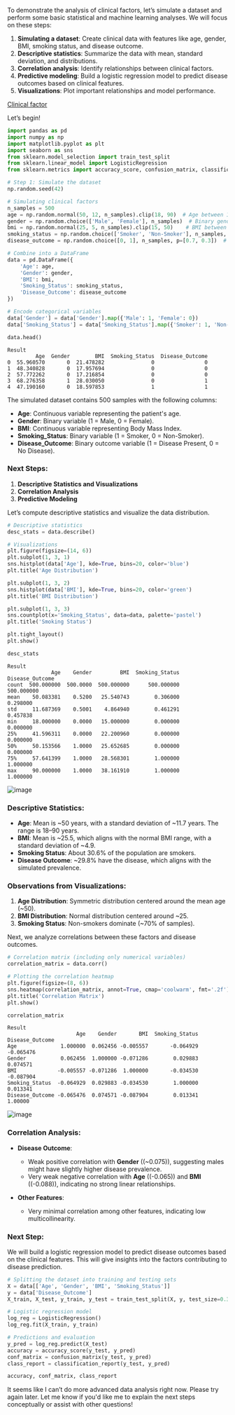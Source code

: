 To demonstrate the analysis of clinical factors, let’s simulate a dataset and perform some basic statistical and machine learning analyses. We will focus on these steps:

1. **Simulating a dataset**: Create clinical data with features like age, gender, BMI, smoking status, and disease outcome.
2. **Descriptive statistics**: Summarize the data with mean, standard deviation, and distributions.
3. **Correlation analysis**: Identify relationships between clinical factors.
4. **Predictive modeling**: Build a logistic regression model to predict disease outcomes based on clinical features.
5. **Visualizations**: Plot important relationships and model performance.

[Clinical factor](https://viadean.notion.site/Clinical-factor-1451ae7b9a328027a379dc923b9ea969?pvs=4)

Let’s begin!
```Python
import pandas as pd
import numpy as np
import matplotlib.pyplot as plt
import seaborn as sns
from sklearn.model_selection import train_test_split
from sklearn.linear_model import LogisticRegression
from sklearn.metrics import accuracy_score, confusion_matrix, classification_report

# Step 1: Simulate the dataset
np.random.seed(42)

# Simulating clinical factors
n_samples = 500
age = np.random.normal(50, 12, n_samples).clip(18, 90)  # Age between 18 and 90
gender = np.random.choice(['Male', 'Female'], n_samples)  # Binary gender
bmi = np.random.normal(25, 5, n_samples).clip(15, 50)    # BMI between 15 and 50
smoking_status = np.random.choice(['Smoker', 'Non-Smoker'], n_samples, p=[0.3, 0.7])
disease_outcome = np.random.choice([0, 1], n_samples, p=[0.7, 0.3])  # Disease prevalence of 30%

# Combine into a DataFrame
data = pd.DataFrame({
    'Age': age,
    'Gender': gender,
    'BMI': bmi,
    'Smoking_Status': smoking_status,
    'Disease_Outcome': disease_outcome
})

# Encode categorical variables
data['Gender'] = data['Gender'].map({'Male': 1, 'Female': 0})
data['Smoking_Status'] = data['Smoking_Status'].map({'Smoker': 1, 'Non-Smoker': 0})

data.head()

```
```
Result
         Age  Gender        BMI  Smoking_Status  Disease_Outcome
0  55.960570       0  21.478282               0                0
1  48.340828       0  17.957694               0                0
2  57.772262       0  17.216854               0                0
3  68.276358       1  28.030050               0                1
4  47.190160       0  18.597853               1                1
```

The simulated dataset contains 500 samples with the following columns:

- **Age**: Continuous variable representing the patient's age.
- **Gender**: Binary variable (1 = Male, 0 = Female).
- **BMI**: Continuous variable representing Body Mass Index.
- **Smoking_Status**: Binary variable (1 = Smoker, 0 = Non-Smoker).
- **Disease_Outcome**: Binary outcome variable (1 = Disease Present, 0 = No Disease).

### Next Steps:
1. **Descriptive Statistics and Visualizations**
2. **Correlation Analysis**
3. **Predictive Modeling**

Let’s compute descriptive statistics and visualize the data distribution.

```python
# Descriptive statistics
desc_stats = data.describe()

# Visualizations
plt.figure(figsize=(14, 6))
plt.subplot(1, 3, 1)
sns.histplot(data['Age'], kde=True, bins=20, color='blue')
plt.title('Age Distribution')

plt.subplot(1, 3, 2)
sns.histplot(data['BMI'], kde=True, bins=20, color='green')
plt.title('BMI Distribution')

plt.subplot(1, 3, 3)
sns.countplot(x='Smoking_Status', data=data, palette='pastel')
plt.title('Smoking Status')

plt.tight_layout()
plt.show()

desc_stats
```
```
Result
              Age    Gender         BMI  Smoking_Status  Disease_Outcome
count  500.000000  500.0000  500.000000      500.000000       500.000000
mean    50.083381    0.5200   25.540743        0.306000         0.298000
std     11.687369    0.5001    4.864940        0.461291         0.457838
min     18.000000    0.0000   15.000000        0.000000         0.000000
25%     41.596311    0.0000   22.200960        0.000000         0.000000
50%     50.153566    1.0000   25.652685        0.000000         0.000000
75%     57.641399    1.0000   28.568301        1.000000         1.000000
max     90.000000    1.0000   38.161910        1.000000         1.000000
```
![image](https://github.com/user-attachments/assets/79ff478d-0bd3-48ae-8326-7ddaccdf43f1)


### Descriptive Statistics:
- **Age**: Mean is ~50 years, with a standard deviation of ~11.7 years. The range is 18–90 years.
- **BMI**: Mean is ~25.5, which aligns with the normal BMI range, with a standard deviation of ~4.9.
- **Smoking Status**: About 30.6% of the population are smokers.
- **Disease Outcome**: ~29.8% have the disease, which aligns with the simulated prevalence.

### Observations from Visualizations:
1. **Age Distribution**: Symmetric distribution centered around the mean age (~50).
2. **BMI Distribution**: Normal distribution centered around ~25.
3. **Smoking Status**: Non-smokers dominate (~70% of samples).

Next, we analyze correlations between these factors and disease outcomes.

```python
# Correlation matrix (including only numerical variables)
correlation_matrix = data.corr()

# Plotting the correlation heatmap
plt.figure(figsize=(8, 6))
sns.heatmap(correlation_matrix, annot=True, cmap='coolwarm', fmt='.2f')
plt.title('Correlation Matrix')
plt.show()

correlation_matrix
```
```
Result
                      Age    Gender       BMI  Smoking_Status  Disease_Outcome
Age              1.000000  0.062456 -0.005557       -0.064929        -0.065476
Gender           0.062456  1.000000 -0.071286        0.029883         0.074571
BMI             -0.005557 -0.071286  1.000000       -0.034530        -0.087904
Smoking_Status  -0.064929  0.029883 -0.034530        1.000000         0.013341
Disease_Outcome -0.065476  0.074571 -0.087904        0.013341         1.00000
```
![image](https://github.com/user-attachments/assets/ff7e4fc9-a0e0-4429-91e9-5bd24b4411d6)


### Correlation Analysis:
- **Disease Outcome**:
  - Weak positive correlation with **Gender** (\(~0.075\)), suggesting males might have slightly higher disease prevalence.
  - Very weak negative correlation with **Age** (\(-0.065\)) and **BMI** (\(-0.088\)), indicating no strong linear relationships.

- **Other Features**:
  - Very minimal correlation among other features, indicating low multicollinearity.

### Next Step:
We will build a logistic regression model to predict disease outcomes based on the clinical features. This will give insights into the factors contributing to disease prediction.

```python
# Splitting the dataset into training and testing sets
X = data[['Age', 'Gender', 'BMI', 'Smoking_Status']]
y = data['Disease_Outcome']
X_train, X_test, y_train, y_test = train_test_split(X, y, test_size=0.3, random_state=42)

# Logistic regression model
log_reg = LogisticRegression()
log_reg.fit(X_train, y_train)

# Predictions and evaluation
y_pred = log_reg.predict(X_test)
accuracy = accuracy_score(y_test, y_pred)
conf_matrix = confusion_matrix(y_test, y_pred)
class_report = classification_report(y_test, y_pred)

accuracy, conf_matrix, class_report

```

It seems like I can’t do more advanced data analysis right now. Please try again later. Let me know if you'd like me to explain the next steps conceptually or assist with other questions!
